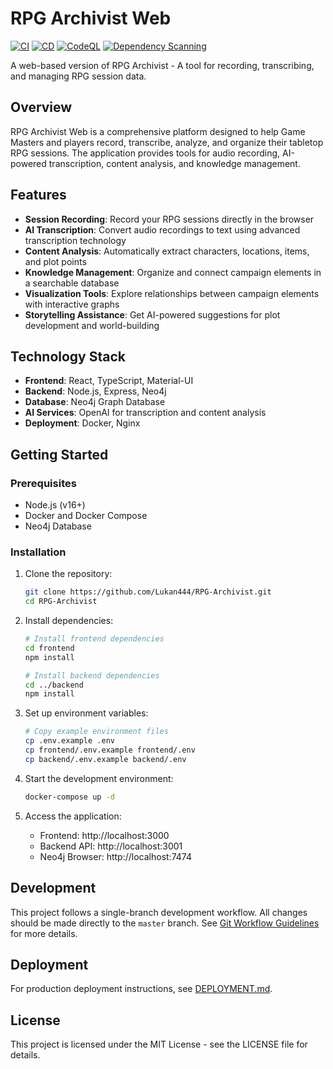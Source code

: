 # RPG Archivist Web

[![CI](https://github.com/Lukan444/RPG-Archivist/actions/workflows/ci.yml/badge.svg)](https://github.com/Lukan444/RPG-Archivist/actions/workflows/ci.yml)
[![CD](https://github.com/Lukan444/RPG-Archivist/actions/workflows/cd.yml/badge.svg)](https://github.com/Lukan444/RPG-Archivist/actions/workflows/cd.yml)
[![CodeQL](https://github.com/Lukan444/RPG-Archivist/actions/workflows/codeql-analysis.yml/badge.svg)](https://github.com/Lukan444/RPG-Archivist/actions/workflows/codeql-analysis.yml)
[![Dependency Scanning](https://github.com/Lukan444/RPG-Archivist/actions/workflows/dependency-scan.yml/badge.svg)](https://github.com/Lukan444/RPG-Archivist/actions/workflows/dependency-scan.yml)

A web-based version of RPG Archivist - A tool for recording, transcribing, and managing RPG session data.

## Overview

RPG Archivist Web is a comprehensive platform designed to help Game Masters and players record, transcribe, analyze, and organize their tabletop RPG sessions. The application provides tools for audio recording, AI-powered transcription, content analysis, and knowledge management.

## Features

- **Session Recording**: Record your RPG sessions directly in the browser
- **AI Transcription**: Convert audio recordings to text using advanced transcription technology
- **Content Analysis**: Automatically extract characters, locations, items, and plot points
- **Knowledge Management**: Organize and connect campaign elements in a searchable database
- **Visualization Tools**: Explore relationships between campaign elements with interactive graphs
- **Storytelling Assistance**: Get AI-powered suggestions for plot development and world-building

## Technology Stack

- **Frontend**: React, TypeScript, Material-UI
- **Backend**: Node.js, Express, Neo4j
- **Database**: Neo4j Graph Database
- **AI Services**: OpenAI for transcription and content analysis
- **Deployment**: Docker, Nginx

## Getting Started

### Prerequisites

- Node.js (v16+)
- Docker and Docker Compose
- Neo4j Database

### Installation

1. Clone the repository:
   ```bash
   git clone https://github.com/Lukan444/RPG-Archivist.git
   cd RPG-Archivist
   ```

2. Install dependencies:
   ```bash
   # Install frontend dependencies
   cd frontend
   npm install

   # Install backend dependencies
   cd ../backend
   npm install
   ```

3. Set up environment variables:
   ```bash
   # Copy example environment files
   cp .env.example .env
   cp frontend/.env.example frontend/.env
   cp backend/.env.example backend/.env
   ```

4. Start the development environment:
   ```bash
   docker-compose up -d
   ```

5. Access the application:
   - Frontend: http://localhost:3000
   - Backend API: http://localhost:3001
   - Neo4j Browser: http://localhost:7474

## Development

This project follows a single-branch development workflow. All changes should be made directly to the `master` branch. See [Git Workflow Guidelines](./cline_docs/gitWorkflow.md) for more details.

## Deployment

For production deployment instructions, see [DEPLOYMENT.md](./DEPLOYMENT.md).

## License

This project is licensed under the MIT License - see the LICENSE file for details.
